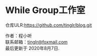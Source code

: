 # While Group工作室


仓库ULR:https://github.com/tinglr/blog.git


作者：程小听<br>
联系邮箱：tinglr@foxmail.com<br>
最后更新于 2020年8月7日. 



